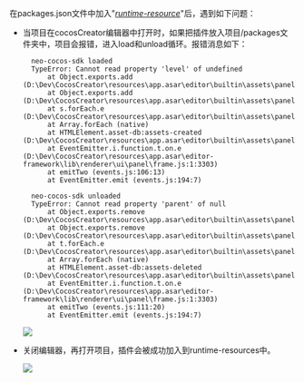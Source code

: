 在packages.json文件中加入"*[runtime-resource](https://github.com/taomo-eo/neo-cocos-sdk/blob/95f11afd7383ba5087efecf6230ade7cb85a5639/neo-cocos-sdk_0.0.2/package.json#L16)*"后，遇到如下问题：

- 当项目在cocosCreator编辑器中打开时，如果把插件放入项目/packages文件夹中，项目会报错，进入load和unload循环。报错消息如下：

        
        neo-cocos-sdk loaded
        TypeError: Cannot read property 'level' of undefined
            at Object.exports.add (D:\Dev\CocosCreator\resources\app.asar\editor\builtin\assets\panel\utils\cache.js:1:1717)
            at Object.exports.add (D:\Dev\CocosCreator\resources\app.asar\editor\builtin\assets\panel\utils\operation.js:1:2810)
            at s.forEach.e (D:\Dev\CocosCreator\resources\app.asar\editor\builtin\assets\panel\index.js:1:3340)
            at Array.forEach (native)
            at HTMLElement.asset-db:assets-created (D:\Dev\CocosCreator\resources\app.asar\editor\builtin\assets\panel\index.js:1:3177)
            at EventEmitter.i.function.t.on.e (D:\Dev\CocosCreator\resources\app.asar\editor-framework\lib\renderer\ui\panel\frame.js:1:3303)
            at emitTwo (events.js:106:13)
            at EventEmitter.emit (events.js:194:7)

        neo-cocos-sdk unloaded
        TypeError: Cannot read property 'parent' of null
            at Object.exports.remove (D:\Dev\CocosCreator\resources\app.asar\editor\builtin\assets\panel\utils\cache.js:1:1888)
            at Object.exports.remove (D:\Dev\CocosCreator\resources\app.asar\editor\builtin\assets\panel\utils\operation.js:1:2749)
            at t.forEach.e (D:\Dev\CocosCreator\resources\app.asar\editor\builtin\assets\panel\index.js:1:4240)
            at Array.forEach (native)
            at HTMLElement.asset-db:assets-deleted (D:\Dev\CocosCreator\resources\app.asar\editor\builtin\assets\panel\index.js:1:4226)
            at EventEmitter.i.function.t.on.e (D:\Dev\CocosCreator\resources\app.asar\editor-framework\lib\renderer\ui\panel\frame.js:1:3303)
            at emitTwo (events.js:111:20)
            at EventEmitter.emit (events.js:194:7)

    <img src="https://raw.githubusercontent.com/taomo-eo/neo-cocos-sdk/error-branch/_img/1_error.png">

- 关闭编辑器，再打开项目，插件会被成功加入到runtime-resources中。
  
  <img src="https://raw.githubusercontent.com/taomo-eo/neo-cocos-sdk/error-branch/_img/2_relaunched.png">